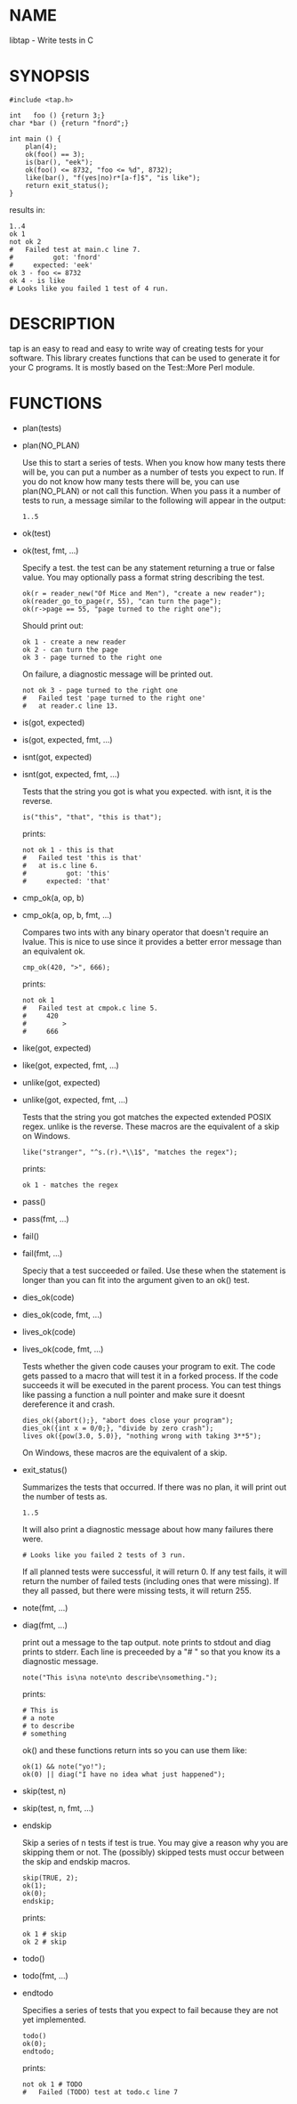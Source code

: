 NAME
====

libtap - Write tests in C

SYNOPSIS
========

    #include <tap.h>
    
    int   foo () {return 3;}
    char *bar () {return "fnord";}
    
    int main () {
        plan(4);
        ok(foo() == 3);
        is(bar(), "eek");
        ok(foo() <= 8732, "foo <= %d", 8732);
        like(bar(), "f(yes|no)r*[a-f]$", "is like");
        return exit_status();
    }

results in:

    1..4
    ok 1
    not ok 2
    #   Failed test at main.c line 7.
    #          got: 'fnord'
    #     expected: 'eek'
    ok 3 - foo <= 8732
    ok 4 - is like
    # Looks like you failed 1 test of 4 run.


DESCRIPTION
===========

tap is an easy to read and easy to write way of creating tests for your
software. This library creates functions that can be used to generate it for
your C programs. It is mostly based on the Test::More Perl module.

FUNCTIONS
=========

-   plan(tests)
-   plan(NO_PLAN)
    
    Use this to start a series of tests. When you know how many tests there 
    will be, you can put a number as a number of tests you expect to run. If 
    you do not know how many tests there will be, you can use plan(NO_PLAN)
    or not call this function. When you pass it a number of tests to run, a
    message similar to the following will appear in the output:
    
        1..5

-   ok(test)
-   ok(test, fmt, ...)

    Specify a test. the test can be any statement returning a true or false
    value. You may optionally pass a format string describing the test.
    
        ok(r = reader_new("Of Mice and Men"), "create a new reader");
        ok(reader_go_to_page(r, 55), "can turn the page");
        ok(r->page == 55, "page turned to the right one");
    
    Should print out:
    
        ok 1 - create a new reader
        ok 2 - can turn the page
        ok 3 - page turned to the right one
    
    On failure, a diagnostic message will be printed out.

        not ok 3 - page turned to the right one
        #   Failed test 'page turned to the right one'
        #   at reader.c line 13.

-   is(got, expected)
-   is(got, expected, fmt, ...)
-   isnt(got, expected)
-   isnt(got, expected, fmt, ...)

    Tests that the string you got is what you expected. with isnt, it is the
    reverse.
    
        is("this", "that", "this is that");

    prints:
    
        not ok 1 - this is that
        #   Failed test 'this is that'
        #   at is.c line 6.
        #          got: 'this'
        #     expected: 'that'

-   cmp_ok(a, op, b)
-   cmp_ok(a, op, b, fmt, ...)

    Compares two ints with any binary operator that doesn't require an lvalue.
    This is nice to use since it provides a better error message than an
    equivalent ok.
    
        cmp_ok(420, ">", 666);
    
    prints:
    
        not ok 1
        #   Failed test at cmpok.c line 5.
        #     420
        #         >
        #     666

-   like(got, expected)
-   like(got, expected, fmt, ...)
-   unlike(got, expected)
-   unlike(got, expected, fmt, ...)

    Tests that the string you got matches the expected extended POSIX regex.
    unlike is the reverse. These macros are the equivalent of a skip on
    Windows.
    
        like("stranger", "^s.(r).*\\1$", "matches the regex");
        
    prints:
    
        ok 1 - matches the regex

-   pass()
-   pass(fmt, ...)
-   fail()
-   fail(fmt, ...)

    Speciy that a test succeeded or failed. Use these when the statement is
    longer than you can fit into the argument given to an ok() test.

-   dies_ok(code)
-   dies_ok(code, fmt, ...)
-   lives_ok(code)
-   lives_ok(code, fmt, ...)

    Tests whether the given code causes your program to exit. The code gets
    passed to a macro that will test it in a forked process. If the code
    succeeds it will be executed in the parent process. You can test things 
    like passing a function a null pointer and make sure it doesnt 
    dereference it and crash.
    
        dies_ok({abort();}, "abort does close your program");
        dies_ok({int x = 0/0;}, "divide by zero crash");
        lives ok({pow(3.0, 5.0)}, "nothing wrong with taking 3**5");
    
    On Windows, these macros are the equivalent of a skip.

-   exit_status()

    Summarizes the tests that occurred. If there was no plan, it will print
    out the number of tests as.
    
        1..5
    
    It will also print a diagnostic message about how many
    failures there were.
    
        # Looks like you failed 2 tests of 3 run.
    
    If all planned tests were successful, it will return 0. If any test fails,
    it will return the number of failed tests (including ones that were
    missing). If they all passed, but there were missing tests, it will return
    255.

-   note(fmt, ...)
-   diag(fmt, ...)

    print out a message to the tap output. note prints to stdout and diag
    prints to stderr. Each line is preceeded by a "# " so that you know its a 
    diagnostic message.
    
        note("This is\na note\nto describe\nsomething.");
    
    prints:
    
        # This is
        # a note
        # to describe
        # something
    
    ok() and these functions return ints so you can use them like:
    
        ok(1) && note("yo!");
        ok(0) || diag("I have no idea what just happened");

-   skip(test, n)
-   skip(test, n, fmt, ...)
-   endskip

    Skip a series of n tests if test is true. You may give a reason why you are
    skipping them or not. The (possibly) skipped tests must occur between the
    skip and endskip macros.
    
        skip(TRUE, 2);
        ok(1);
        ok(0);
        endskip;

    prints:
    
        ok 1 # skip
        ok 2 # skip

-   todo()
-   todo(fmt, ...)
-   endtodo

    Specifies a series of tests that you expect to fail because they are not
    yet implemented.

        todo()
        ok(0);
        endtodo;
    
    prints:
    
        not ok 1 # TODO
        #   Failed (TODO) test at todo.c line 7

